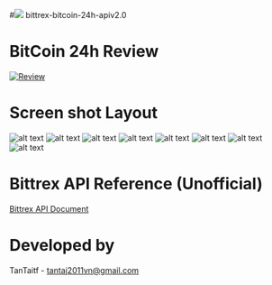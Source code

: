 
#<img src="https://github.com/favicon.ico"> bittrex-bitcoin-24h-apiv2.0

# BitCoin 24h Review
[![Review](https://img.youtube.com/vi/L1RwEe1awfg/0.jpg)](https://www.youtube.com/watch?v=L1RwEe1awfg)

# Screen shot Layout
![alt text](https://github.com/TanTaitf/bittrex-bitcoin-24h-apiv2.0/blob/master/screenshot_bitcoins/2018-05-20_21-18-22.png)
![alt text](https://github.com/TanTaitf/bittrex-bitcoin-24h-apiv2.0/blob/master/screenshot_bitcoins/2018-05-20_21-17-31.png)
![alt text](https://github.com/TanTaitf/bittrex-bitcoin-24h-apiv2.0/blob/master/screenshot_bitcoins/2018-05-20_21-22-59.png)
![alt text](https://github.com/TanTaitf/bittrex-bitcoin-24h-apiv2.0/blob/master/screenshot_bitcoins/2018-05-20_21-20-55.png)
![alt text](https://github.com/TanTaitf/bittrex-bitcoin-24h-apiv2.0/blob/master/screenshot_bitcoins/2018-05-20_21-21-32.png)
![alt text](https://github.com/TanTaitf/bittrex-bitcoin-24h-apiv2.0/blob/master/screenshot_bitcoins/2018-05-20_21-15-03.png)
![alt text](https://github.com/TanTaitf/bittrex-bitcoin-24h-apiv2.0/blob/master/screenshot_bitcoins/2018-05-20_21-18-48.png)
![alt text](https://github.com/TanTaitf/bittrex-bitcoin-24h-apiv2.0/blob/master/screenshot_bitcoins/2018-05-20_21-19-49.png)
# Bittrex API Reference (Unofficial)
[Bittrex API Document](https://github.com/thebotguys/golang-bittrex-api/wiki/Bittrex-API-Reference-(Unofficial))
# Developed by

TanTaitf - tantaj2011vn@gmail.com
